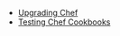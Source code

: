 * [Upgrading Chef](https://github.com/chef/community-summits/wiki/Berlin-2018-Upgrading-Chef)
* [Testing Chef Cookbooks](https://github.com/chef/community-summits/wiki/Berlin-2018-Testing-Chef-Cookbooks)
